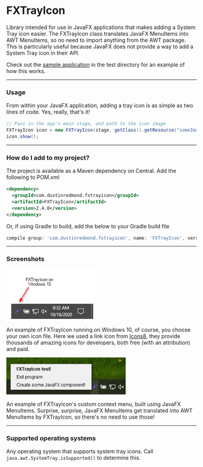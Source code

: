 # FXTrayIcon

Library intended for use in JavaFX applications that makes adding a System Tray icon easier.
The FXTrayIcon class translates JavaFX MenuItems into AWT MenuItems, so no need to import anything
from the AWT package. This is particularly useful because JavaFX does not provide a way to add a 
System Tray icon in their API. 

Check out the [sample application](./src/test/java/com/dustinredmond/fxtrayicon/IconTest.java) in the test directory for an example of how this works. 

---

### Usage

From within your JavaFX application, adding a tray icon is as simple as two lines of code.
Yes, really, that's it!

```java
// Pass in the app's main stage, and path to the icon image
FXTrayIcon icon = new FXTrayIcon(stage, getClass().getResource("someImageFile.png"));
icon.show();
```

---

### How do I add to my project? 

The project is available as a Maven dependency on Central. Add the following to POM.xml

```xml
<dependency>
  <groupId>com.dustinredmond.fxtrayicon</groupId>
  <artifactId>FXTrayIcon</artifactId>
  <version>2.4.0</version>
</dependency>
```

Or, if using Gradle to build, add the below to your Gradle build file

```groovy
compile group: 'com.dustinredmond.fxtrayicon', name: 'FXTrayIcon', version: '2.4.0'
```

---

### Screenshots

![FXTrayIcon example](./img/fxtrayicon-1.png)

An example of FXTrayIcon running on Windows 10, of course, you choose your own icon file.
Here we used a link icon from [Icons8](https://www.icons8.com), they provide thousands of amazing
 icons for developers, both free (with an attribution) and paid.


![FXTrayIcon menu example](./img/fxtrayicon-2.png)

An example of FXTrayIcon's custom context menu, built using JavaFX MenuItems.
Surprise, surprise, JavaFX MenuItems get translated into AWT MenuItems by FXTrayIcon,
so there's no need to use those!

---

### Supported operating systems

Any operating system that supports system tray icons.
Call `java.awt.SystemTray.isSupported()` to determine this.
